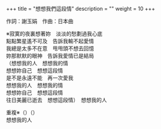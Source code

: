 +++
title = "想想我們這段情"
description = ""
weight = 10
+++

作詞：謝玉娟　作曲：日本曲

※寂寞的夜裏想著妳　淡淡的愁劃過我心底  
點點繁星遙不可及　告訴我輸不起愛情  
我總是太多不在意　甩甩頭不想去回憶  
妳那默默的眼神　告訴我愛情已是結局  
（想想我的人　想想我的情  
想想妳自己　想想這段情  
是不是永遠不能　再一次愛我  
想想我的人　想想我的情  
想想妳自己　想想這段情  
往日美麗已逝去　想想這段情）　想想我的人  

重複※（）（）  
想想我的人
